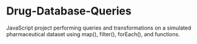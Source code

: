 # Drug-Database-Queries
JavaScript project performing queries and transformations on a simulated pharmaceutical dataset using map(), filter(), forEach(), and functions.
